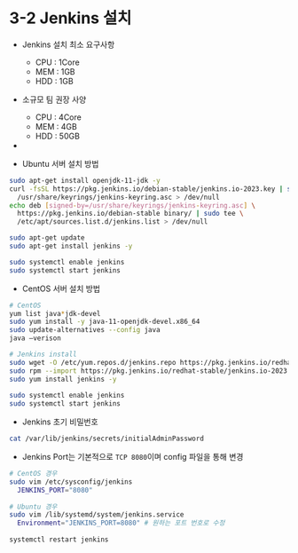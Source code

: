 # 3-2 Jenkins 설치
- Jenkins 설치 최소 요구사항
  - CPU : 1Core
  - MEM : 1GB
  - HDD : 1GB
- 소규모 팀 권장 사양
  - CPU : 4Core
  - MEM : 4GB
  - HDD : 50GB
   
-
- Ubuntu 서버 설치 방법
```bash
sudo apt-get install openjdk-11-jdk -y
curl -fsSL https://pkg.jenkins.io/debian-stable/jenkins.io-2023.key | sudo tee \
  /usr/share/keyrings/jenkins-keyring.asc > /dev/null
echo deb [signed-by=/usr/share/keyrings/jenkins-keyring.asc] \
  https://pkg.jenkins.io/debian-stable binary/ | sudo tee \
  /etc/apt/sources.list.d/jenkins.list > /dev/null

sudo apt-get update
sudo apt-get install jenkins -y

sudo systemctl enable jenkins
sudo systemctl start jenkins
```

- CentOS 서버 설치 방법
```bash
# CentOS
yum list java*jdk-devel
sudo yum install -y java-11-openjdk-devel.x86_64
sudo update-alternatives --config java
java –verison

# Jenkins install
sudo wget -O /etc/yum.repos.d/jenkins.repo https://pkg.jenkins.io/redhat-stable/jenkins.repo 
sudo rpm --import https://pkg.jenkins.io/redhat-stable/jenkins.io-2023.key
sudo yum install jenkins -y
   
sudo systemctl enable jenkins
sudo systemctl start jenkins
```
   
- Jenkins 초기 비밀번호
```bash
cat /var/lib/jenkins/secrets/initialAdminPassword
```

- Jenkins Port는 기본적으로 `TCP 8080`이며 config 파일을 통해 변경
```bash
# CentOS 경우
sudo vim /etc/sysconfig/jenkins
  JENKINS_PORT="8080"
   
# Ubuntu 경우
sudo vim /lib/systemd/system/jenkins.service
  Environment="JENKINS_PORT=8080" # 원하는 포트 번호로 수정
   
systemctl restart jenkins
```
